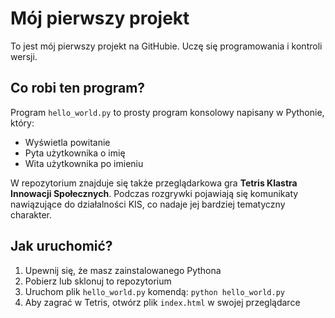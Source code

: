 # Mój pierwszy projekt

To jest mój pierwszy projekt na GitHubie. Uczę się programowania i kontroli wersji.

## Co robi ten program?

Program `hello_world.py` to prosty program konsolowy napisany w Pythonie, który:
- Wyświetla powitanie
- Pyta użytkownika o imię
- Wita użytkownika po imieniu

W repozytorium znajduje się także przeglądarkowa gra **Tetris Klastra Innowacji Społecznych**.
Podczas rozgrywki pojawiają się komunikaty nawiązujące do działalności KIS, co nadaje jej bardziej tematyczny charakter.

## Jak uruchomić?

1. Upewnij się, że masz zainstalowanego Pythona
2. Pobierz lub sklonuj to repozytorium
3. Uruchom plik `hello_world.py` komendą: `python hello_world.py`
4. Aby zagrać w Tetris, otwórz plik `index.html` w swojej przeglądarce
